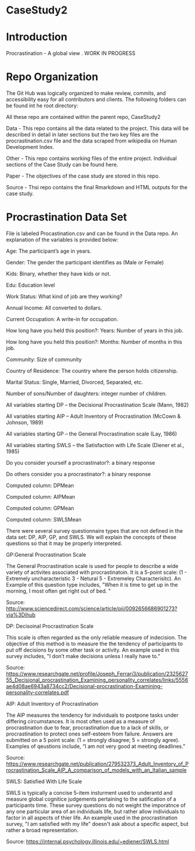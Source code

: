 # CaseStudy2

# Introduction 

Procrastination - A global view . WORK IN PROGRESS

# Repo Organization 

The Git Hub was logically organized to make review, commits, and accessibility easy for all contributors and clients. The following folders can be found int he root directory: 

All these repo are contained within the parent repo, CaseStudy2

Data - This repo contains all the data related to the project. This data will be described in detail in later sections but the two key files are the procrastination.csv file and the data scraped from wikipedia on Human Development Index.

Other - This repo contains working files of the entire project. Individual sections of the Case Study can be found here. 

Paper - The objectives of the case study are stored in this repo. 

Source - Thsi repo contains the final Rmarkdown and HTML outputs for the case study.

# Procrastination Data Set 

File is labeled Procastination.csv and can be found in the Data repo. An explanation of the variables is provided below:

Age: The participant’s age in years.

Gender: The gender the participant identifies as (Male or Female)

Kids: Binary, whether they have kids or not.

Edu: Education level

Work Status: What kind of job are they working?

Annual Income: All converted to dollars.

Current Occupation: A write-in for occupation.

How long have you held this position?: Years: Number of years in this job.

How long have you held this position?: Months: Number of months in this job.

Community: Size of community

Country of Residence: The country where the person holds citizenship.

Marital Status: Single, Married, Divorced, Separated, etc.

Number of sons/Number of daughters: integer number of children.

All variables starting DP – the Decisional Procrastination Scale (Mann, 1982)

All variables starting AIP – Adult Inventory of Procrastination (McCown & Johnson, 1989)

All variables starting GP – the General Procrastination scale (Lay, 1986)

All variables starting SWLS – the Satisfaction with Life Scale (Diener et al., 1985)

Do you consider yourself a procrastinator?: a binary response

Do others consider you a procrastinator?: a binary response

Computed column: DPMean

Computed column: AIPMean

Computed column: GPMean

Computed column: SWLSMean


There were several survey questionnaire types that are not defined in the data set: DP, AIP, GP, and SWLS. We will explain the concepts of these questions so that it may be properly interpreted. 

GP:General Procrastination Scale

The General Procrastination scale is used for people to describe a wide variety of activites associated with procrastinatoin. It is a 5-point scale: (1 - Extremely uncharacteristic 3 - Netural 5 - Extremeley Characterisitc). An Example of this question type includes, "When it is time to get up in the morning, I most often get right out of bed. "

Source: http://www.sciencedirect.com/science/article/pii/0092656686901273?via%3Dihub

DP: Decisoinal Procrastination Scale 

This scale is often regarded as the only reliable measure of indecision. The objective of this method is to measure the the tendency of participants to put off decisions by some other task or activity. An example used in this survey includes, "I don’t make decisions unless I really have to."

Source: https://www.researchgate.net/profile/Joseph_Ferrari3/publication/232562755_Decisional_procrastination_Examining_personality_correlates/links/5556ae4d08ae6943a8734cc2/Decisional-procrastination-Examining-personality-correlates.pdf

AIP: Adult Inventory of Procrastination 

The AIP measures the tendency for individuals to postpone tasks under differing circumstances. It is most often used as a measure of procrastination due to fear, procrastination due to a lack of skills, or procrastination to protect ones self-esteem from failure. Answers are submitted on a 5 point scale: (1 = strongly disagree; 5 = strongly agree). Examples of qeustions include, “I am not very good at meeting deadlines.”

Source: https://www.researchgate.net/publication/279532373_Adult_Inventory_of_Procrastination_Scale_AIP_A_comparison_of_models_with_an_Italian_sample


SWLS: Satisfied With Life Scale 

SWLS is typically a concise 5-item insturment used to underantd and measure global cognitice judgements pertaining to the satification of a participants time. These survey questions do not weight the imporatnce of any one particular area of an individuals life, but rather allow individuals to factor in all aspects of thier life. An example used in the procrastination survey, "I am satisfied with my life" doesn't ask about a specific aspect, but rather a broad representation. 

Source: https://internal.psychology.illinois.edu/~ediener/SWLS.html



